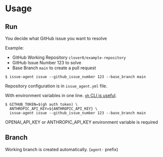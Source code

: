 # Usage

## Run
You decide what GitHub issue you want to resolve

Example:

- GitHub Working Repository `clover0/example-repository`
- GitHub Issue Number 123 to solve
- Base Branch `main` to create a pull request

```shell
$ issue-agent issue --github_issue_number 123 --base_branch main 
```

Repository configuration is in `issue_agent.yml` file.


With environment variables in one line. [`gh` CLI is useful](https://github.com/cli/cli#installation).
```shell
$ GITHUB_TOKEN=$(gh auth token) \
  ANTHROPIC_API_KEY=${ANTHROPIC_API_KEY} \
  issue-agent issue --github_issue_number 123 --base_branch main
```

OPENAI_API_KEY or ANTHROPIC_API_KEY environment variable is required


## Branch

Working branch is created automatically. (`agent-` prefix)

